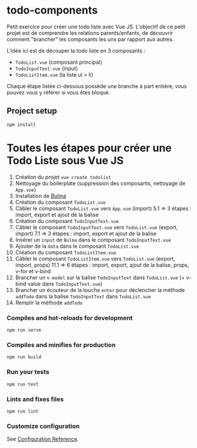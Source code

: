 # todo-components

Petit exercice pour créer une todo liste avec Vue JS.
L'objectif de ce petit projet est de comprendre les relations parents/enfants, de découvrir comment "brancher" les composants les uns par rapport aux autres.

L'idée ici est de découper la todo liste en 3 composants :

  - `TodoList.vue` (composant principal)
  - `TodoInputText.vue` (input)
  - `TodoListItem.vue` (la liste ul > li)

Chaque étape listée ci-dessous possède une branche à part entière, vous pouvez vous y référer si vous êtes bloqué.

## Project setup

```
npm install
```

# Toutes les étapes pour créer une Todo Liste sous Vue JS

1. Création du projet `vue create todolist`
2. Nettoyage du boilerplate (suppression des composants, nettoyage de `App.vue`)
3. Installation de [Bulma](https://bulma.io/)
4. Création du composant `TodoList.vue`
5. Câbler le composant `TodoList.vue` vers `App.vue` (import)
   5.1 => 3 étapes : import, export et ajout de la balise
6. Création du composant `TodoInputText.vue`
7. Câbler le composant `TodoInputText.vue` vers `TodoList.vue` (export, import)
   7.1 => 3 étapes : import, export et ajout de la balise
8. Insérer un `input` de `Bulma` dans le composant `TodoInputText.vue`
9. Ajouter de la `data` dans le composant `TodoList.vue`
10. Création du composant `TodoListItem.vue`
11. Câbler le composant `TodoListItem.vue` vers `TodoList.vue` (export, import, props)
    11.1 => 6 étapes : import, export, ajout de la balise, props, v-for et v-bind
12. Brancher un `v-model` sur la balise `TodoInputText` dans `TodoList.vue` (+ v-bind value dans `TodoInputText.vue`)
13. Brancher un écouteur de la touche `enter` pour déclencher la méthode `addTodo` dans la balise `TodoInputText` dans `TodoList.vue`
14. Remplir la méthode `addTodo`

### Compiles and hot-reloads for development

```
npm run serve
```

### Compiles and minifies for production

```
npm run build
```

### Run your tests

```
npm run test
```

### Lints and fixes files

```
npm run lint
```

### Customize configuration

See [Configuration Reference](https://cli.vuejs.org/config/).
